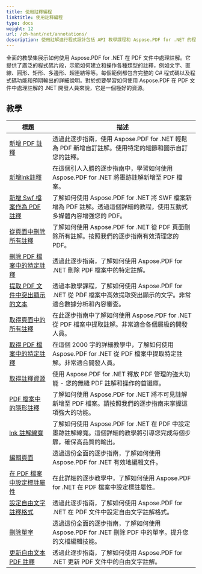 ```yaml
---
title: 使用註釋編程
linktitle: 使用註釋編程
type: docs
weight: 12
url: /zh-hant/net/annotations/
description: 使用註解進行程式設計包括 API 教學課程和 Aspose.PDF for .NET 的程式碼片段，其中包括新增註解、刪除註解、取得註解資訊等等。
---
```

全面的教學集展示如何使用 Aspose.PDF for .NET 在 PDF 文件中處理註解。它提供了廣泛的程式碼片段，示範如何建立和操作各種類型的註釋，例如文字、直線、圓形、矩形、多邊形、超連結等等。每個範例都包含完整的 C# 程式碼以及程式碼功能和預期輸出的詳細說明。對於想要學習如何使用 Aspose.PDF 在 PDF 文件中處理註解的 .NET 開發人員來說，它是一個極好的資源。

## 教學
| 標題 | 描述 |
| --- | --- | 
| [新增 PDF 註釋](./addannotation/) | 透過此逐步指南，使用 Aspose.PDF for .NET 輕鬆為 PDF 新增自訂註解。使用特定的細節和圖示自訂您的註釋。 |  
| [新增lnk註釋](./addlnkannotation/) | 在這個引人入勝的逐步指南中，學習如何使用 Aspose.PDF for .NET 將墨跡註解新增至 PDF 檔案。 |  
| [新增 Swf 檔案作為 PDF 註釋](./addswffileasannotation/) | 了解如何使用 Aspose.PDF for .NET 將 SWF 檔案新增為 PDF 註解。透過這個詳細的教程，使用互動式多媒體內容增強您的 PDF。 |  
| [從頁面中刪除所有註釋](./deleteallannotationsfrompage/) | 了解如何使用 Aspose.PDF for .NET 從 PDF 頁面刪除所有註解。按照我們的逐步指南有效清理您的 PDF。 |  
| [刪除 PDF 檔案中的特定註釋](./deleteparticularannotation/) | 透過此逐步指南，了解如何使用 Aspose.PDF for .NET 刪除 PDF 檔案中的特定註解。 |  
| [提取 PDF 文件中突出顯示的文本](./extracthighlightedtext/) | 透過本教學課程，了解如何使用 Aspose.PDF for .NET 從 PDF 檔案中高效提取突出顯示的文字。非常適合數據分析和內容審查。 |  
| [取得頁面中的所有註釋](./getallannotationsfrompage/) | 在此逐步指南中了解如何使用 Aspose.PDF for .NET 從 PDF 檔案中提取註解。非常適合各個層級的開發人員。 |  
| [取得 PDF 檔案中的特定註釋](./getparticularannotation/) | 在這個 2000 字的詳細教學中，了解如何使用 Aspose.PDF for .NET 從 PDF 檔案中提取特定註解。非常適合開發人員。  |  
| [取得註釋資源](./getresourceofannotation/) | 使用 Aspose.PDF for .NET 釋放 PDF 管理的強大功能 - 您的無縫 PDF 註解和操作的首選庫。 |  
| [PDF 檔案中的隱形註釋](./invisibleannotation/) | 了解如何使用 Aspose.PDF for .NET 將不可見註解新增至 PDF 檔案。請按照我們的逐步指南來掌握這項強大的功能。 |  
| [lnk 註解線寬](./lnkannotationlinewidth/) | 了解如何使用 Aspose.PDF for .NET 在 PDF 中設定墨跡註解線寬。這個詳細的教學將引導您完成每個步驟，確保高品質的輸出。 |  
| [編輯頁面](./redactpage/) | 透過這份全面的逐步指南，了解如何使用 Aspose.PDF for .NET 有效地編輯文件。 |  
| [在 PDF 檔案中設定標註屬性](./setcalloutproperty/) | 在此詳細的逐步教學中，了解如何使用 Aspose.PDF for .NET 在 PDF 檔案中設定標註屬性。 |  
| [設定自由文字註釋格式](./setfreetextannotationformatting/) | 透過此逐步指南，了解如何使用 Aspose.PDF for .NET 在 PDF 文件中設定自由文字註解格式。 |  
| [刪除單字](./strikeoutwords/) | 透過這份全面的逐步指南，了解如何使用 Aspose.PDF for .NET 刪除 PDF 中的單字。提升您的文檔編輯技能。 |  
| [更新自由文本 PDF 註釋](./updatefreetextannotation/) | 透過此逐步指南，了解如何使用 Aspose.PDF for .NET 更新 PDF 文件中的自由文字註解。 |  
